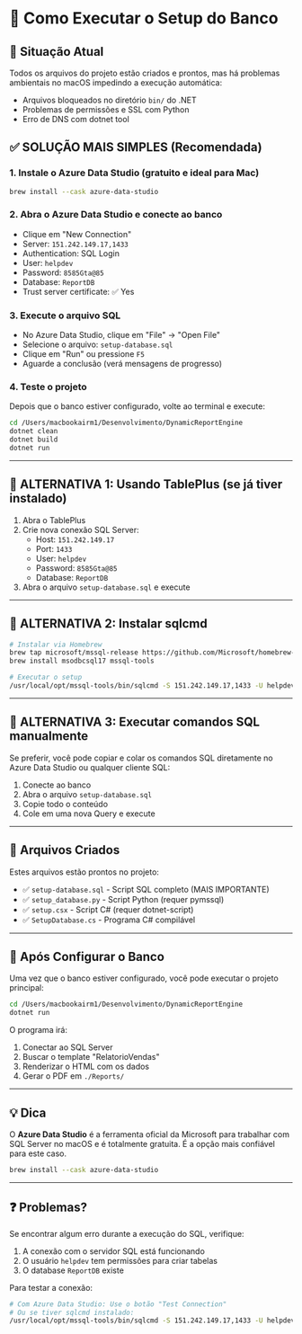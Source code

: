 # 🚀 Como Executar o Setup do Banco

## 📌 Situação Atual

Todos os arquivos do projeto estão criados e prontos, mas há problemas ambientais no macOS impedindo a execução automática:
- Arquivos bloqueados no diretório `bin/` do .NET
- Problemas de permissões e SSL com Python
- Erro de DNS com dotnet tool

## ✅ **SOLUÇÃO MAIS SIMPLES** (Recomendada)

### 1. Instale o Azure Data Studio (gratuito e ideal para Mac)

```bash
brew install --cask azure-data-studio
```

### 2. Abra o Azure Data Studio e conecte ao banco

- Clique em "New Connection"
- Server: `151.242.149.17,1433`
- Authentication: SQL Login
- User: `helpdev`
- Password: `8585Gta@85`
- Database: `ReportDB`
- Trust server certificate: ✅ Yes

### 3. Execute o arquivo SQL

- No Azure Data Studio, clique em "File" → "Open File"
- Selecione o arquivo: `setup-database.sql`
- Clique em "Run" ou pressione `F5`
- Aguarde a conclusão (verá mensagens de progresso)

### 4. Teste o projeto

Depois que o banco estiver configurado, volte ao terminal e execute:

```bash
cd /Users/macbookairm1/Desenvolvimento/DynamicReportEngine
dotnet clean
dotnet build
dotnet run
```

---

## 🔧 **ALTERNATIVA 1**: Usando TablePlus (se já tiver instalado)

1. Abra o TablePlus
2. Crie nova conexão SQL Server:
   - Host: `151.242.149.17`
   - Port: `1433`
   - User: `helpdev`
   - Password: `8585Gta@85`
   - Database: `ReportDB`
3. Abra o arquivo `setup-database.sql` e execute

---

## 🔧 **ALTERNATIVA 2**: Instalar sqlcmd

```bash
# Instalar via Homebrew
brew tap microsoft/mssql-release https://github.com/Microsoft/homebrew-mssql-release
brew install msodbcsql17 mssql-tools

# Executar o setup
/usr/local/opt/mssql-tools/bin/sqlcmd -S 151.242.149.17,1433 -U helpdev -P '8585Gta@85' -d ReportDB -i setup-database.sql
```

---

## 🔧 **ALTERNATIVA 3**: Executar comandos SQL manualmente

Se preferir, você pode copiar e colar os comandos SQL diretamente no Azure Data Studio ou qualquer cliente SQL:

1. Conecte ao banco
2. Abra o arquivo `setup-database.sql`
3. Copie todo o conteúdo
4. Cole em uma nova Query e execute

---

## 📂 Arquivos Criados

Estes arquivos estão prontos no projeto:

- ✅ `setup-database.sql` - Script SQL completo (MAIS IMPORTANTE)
- ✅ `setup_database.py` - Script Python (requer pymssql)
- ✅ `setup.csx` - Script C# (requer dotnet-script)  
- ✅ `SetupDatabase.cs` - Programa C# compilável

---

## 🎯 Após Configurar o Banco

Uma vez que o banco estiver configurado, você pode executar o projeto principal:

```bash
cd /Users/macbookairm1/Desenvolvimento/DynamicReportEngine
dotnet run
```

O programa irá:
1. Conectar ao SQL Server
2. Buscar o template "RelatorioVendas"
3. Renderizar o HTML com os dados
4. Gerar o PDF em `./Reports/`

---

## 💡 Dica

O **Azure Data Studio** é a ferramenta oficial da Microsoft para trabalhar com SQL Server no macOS e é totalmente gratuita. É a opção mais confiável para este caso.

```bash
brew install --cask azure-data-studio
```

---

## ❓ Problemas?

Se encontrar algum erro durante a execução do SQL, verifique:
1. A conexão com o servidor SQL está funcionando
2. O usuário `helpdev` tem permissões para criar tabelas
3. O database `ReportDB` existe

Para testar a conexão:

```bash
# Com Azure Data Studio: Use o botão "Test Connection"
# Ou se tiver sqlcmd instalado:
/usr/local/opt/mssql-tools/bin/sqlcmd -S 151.242.149.17,1433 -U helpdev -P '8585Gta@85' -d ReportDB -Q "SELECT @@VERSION"
```

